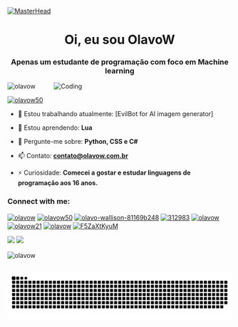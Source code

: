 [![MasterHead](https://img.wattpad.com/b6423563443625fac55dedc44266f8455152b5c1/68747470733a2f2f73332e616d617a6f6e6177732e636f6d2f776174747061642d6d656469612d736572766963652f53746f7279496d6167652f59684a317973376d485373436e673d3d2d313130323137363037332e313639333063323564353663383463643234373731333438383030302e676966)](https://rishavchanda.io)

<h1 align="center">Oi, eu sou OlavoW</h1>
<h3 align="center">Apenas um estudante de programação com foco em Machine learning </h3>

<img align="right" alt="Coding" width="400" src="https://64.media.tumblr.com/ebf74887520abe1b1fbed76f463af135/tumblr_pew3zxiCR71rnbw6mo1_1280.gif">

<p align="left"> <img src="https://komarev.com/ghpvc/?username=olavow&label=Profile%20views&color=0e75b6&style=flat" alt="olavow" /> </p>

<p align="left"> <a href="https://twitter.com/olavow50" target="blank"><img src="https://img.shields.io/twitter/follow/olavow50?logo=twitter&style=for-the-badge" alt="olavow50" /></a> </p>

- 🔭 Estou trabalhando atualmente: [EvilBot for AI imagem generator]

- 🌱 Estou aprendendo: **Lua**

- 💬 Pergunte-me sobre: **Python, CSS e C#**

- 📫 Contato: **contato@olavow.com.br**

- ⚡ Curiosidade: **Comecei a gostar e estudar linguagens de programação aos 16 anos.**

<h3 align="left">Connect with me:</h3>
<p align="left">
<a href="https://dev.to/olavow" target="blank"><img align="center" src="https://raw.githubusercontent.com/rahuldkjain/github-profile-readme-generator/master/src/images/icons/Social/devto.svg" alt="olavow" height="30" width="40" /></a>
<a href="https://twitter.com/olavow50" target="blank"><img align="center" src="https://raw.githubusercontent.com/rahuldkjain/github-profile-readme-generator/master/src/images/icons/Social/twitter.svg" alt="olavow50" height="30" width="40" /></a>
<a href="https://linkedin.com/in/olavo-wallison-81169b248" target="blank"><img align="center" src="https://raw.githubusercontent.com/rahuldkjain/github-profile-readme-generator/master/src/images/icons/Social/linked-in-alt.svg" alt="olavo-wallison-81169b248" height="30" width="40" /></a>
<a href="https://stackoverflow.com/users/20513701/olavo-wallison" target="blank"><img align="center" src="https://raw.githubusercontent.com/rahuldkjain/github-profile-readme-generator/master/src/images/icons/Social/stack-overflow.svg" alt="312983" height="30" width="40" /></a>
<a href="https://fb.com/olavow" target="blank"><img align="center" src="https://raw.githubusercontent.com/rahuldkjain/github-profile-readme-generator/master/src/images/icons/Social/facebook.svg" alt="olavow" height="30" width="40" /></a>
<a href="https://instagram.com/olavow21" target="blank"><img align="center" src="https://raw.githubusercontent.com/rahuldkjain/github-profile-readme-generator/master/src/images/icons/Social/instagram.svg" alt="olavow21" height="30" width="40" /></a>
<a href="https://www.youtube.com/c/olavow" target="blank"><img align="center" src="https://raw.githubusercontent.com/rahuldkjain/github-profile-readme-generator/master/src/images/icons/Social/youtube.svg" alt="olavow" height="30" width="40" /></a>
<a href="https://discord.gg/F5ZaXtKyuM" target="blank"><img align="center" src="https://raw.githubusercontent.com/rahuldkjain/github-profile-readme-generator/master/src/images/icons/Social/discord.svg" alt="F5ZaXtKyuM" height="30" width="40" /></a>
</p>


<img height="150em" src="https://github-readme-stats.vercel.app/api?username=OlavoW&show_icons=true&theme=tokyonight&include_all_commits=true&count_private=true"/>  
<img height="150em" src="https://github-readme-stats.vercel.app/api/top-langs/?username=OlavoW&layout=compact&langs_count=7&theme=tokyonight"/>

<p><img align="center" src="https://github-readme-streak-stats.herokuapp.com/?user=olavow&theme=tokyonight" alt="olavow" /></p>

</div>
  
  ##
  
  <div>  
 
  ![Snake animation](https://github.com/olavow/olavow/blob/output/github-contribution-grid-snake.svg)
    
  </div>  
